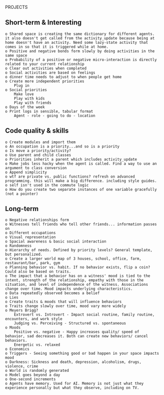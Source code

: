 PROJECTS

Short-term & Interesting
------------------------

	o Shared space is creating the same dictionary for different agents. it also doesn't get called from the activity_update because being at home doesn't have an activity. Need some lazy-state activity that comes in so that it is triggered while at home.
	o Positive and negative bonds form slowly by doing activities in the same space
	o Probability of a positive or negative micro-interaction is directly related to your current relationship
	o Clear out activities when completed
	o Social activities are based on feelings
	o dinner time needs to adjust to when people get home
	o Create more independent priorities
	    Plug in
	o Social priorities
	    Make love
	    Play with kids
	    Play with friends
	o Days of the week
	o Print logs in sensible, tabular format
	    Agent - role - going to do - location

Code quality & skills
---------------------

	o Create modules and import them
	o An occupation is a priority...and so is a priority
	o Is move a priority/activity?
    o Use parent and child classes
    o Priorities inherit a parent which includes activity_update
    o Make jobs less hacky when the agent is called. Find a way to use an argument to class conversion
    o Append simplicity
    o wtf are private vs. public functions? refresh on advanced programming. this will make a big difference. including style guides.
    o self isn't used in the commute logic
    o How do you create two separate instances of one variable gracefully (not a pointer)

Long-term
---------

    o Negative relationships form
    o Witnesses tell friends who tell other friends... information passes on
    o Different occupations
    o Visual representation
    o Spacial awareness & basic social interaction
    o Randomness
    o Hierarchy of needs. Defined by priority levels? General template, but personalized.
    o Create a larger world map of 3 houses, school, office, farm, restaurant/bar, park, gym
    o Planning behavior vs. habit. If no behavior exists, flip a coin? Could also be based on traits.
    o The impact that a behavior has on a witness' mood is tied to the intent, strength of the relationship, empathy with those in the situation, and level of independence of the witness. Associations change over time. Mood impacts underlying characteristics.
    o Data repeatedly observed becomes a belief
    o Lies
    o Create traits & moods that will influence behaviors
    o Traits change slowly over time, mood vary more widely
    o Meyers Brigg?
        Extrovert vs. Introvert - Impact social routine, family routine, encounters, and work style
        Judging vs. Perceiving - Structured vs. spontaneous
    o Moods
        Positive vs. negative - Happy increases quality/ speed of behavior, sad decreases it. Both can create new behaviors/ cancel behaviors.
        Energetic vs. relaxed
    o Economics
    o Triggers - Seeing something good or bad happen in your space impacts mood
    o Darkness: Sickness and death, depression, alcoholism, drugs, violence, crime
    o World is randomly generated
    o Model goes beyond a day
    o One-second increments
    o Agents have memory. Used for AI. Memory is not just what they experience personally but what they observe, including on TV.